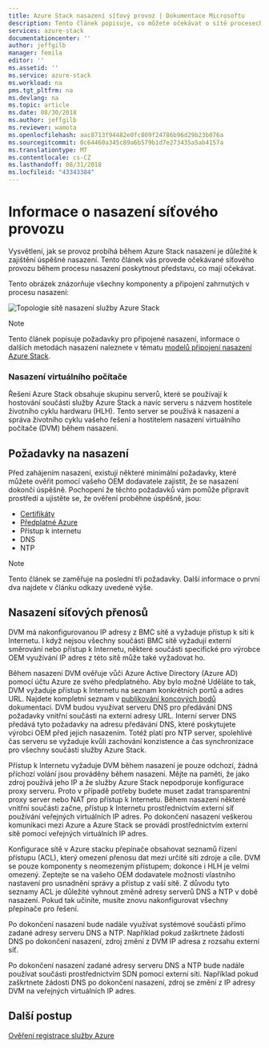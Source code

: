 ```yaml
---
title: Azure Stack nasazení síťový provoz | Dokumentace Microsoftu
description: Tento článek popisuje, co můžete očekávat o sítě procesech nasazování služby Azure Stack.
services: azure-stack
documentationcenter: ''
author: jeffgilb
manager: femila
editor: ''
ms.assetid: ''
ms.service: azure-stack
ms.workload: na
pms.tgt_pltfrm: na
ms.devlang: na
ms.topic: article
ms.date: 08/30/2018
ms.author: jeffgilb
ms.reviewer: wamota
ms.openlocfilehash: aac8713f94482e0fc809f24786b96d29b23b076a
ms.sourcegitcommit: 0c64460a345c89a6b579b1d7e273435a5ab4157a
ms.translationtype: MT
ms.contentlocale: cs-CZ
ms.lasthandoff: 08/31/2018
ms.locfileid: "43343384"
---
```

# <a name="about-deployment-network-traffic"></a>Informace o nasazení síťového provozu
Vysvětlení, jak se provoz probíhá během Azure Stack nasazení je důležité k zajištění úspěšné nasazení. Tento článek vás provede očekávané síťového provozu během procesu nasazení poskytnout představu, co mají očekávat.

Tento obrázek znázorňuje všechny komponenty a připojení zahrnutých v procesu nasazení:

![Topologie sítě nasazení služby Azure Stack](media/deployment-networking/figure1.png)

> [!NOTE]
> Tento článek popisuje požadavky pro připojené nasazení, informace o dalších metodách nasazení naleznete v tématu [modelů připojení nasazení Azure Stack](azure-stack-connection-models.md).

### <a name="the-deployment-vm"></a>Nasazení virtuálního počítače
Řešení Azure Stack obsahuje skupinu serverů, které se používají k hostování součásti služby Azure Stack a navíc serveru s názvem hostitele životního cyklu hardwaru (HLH). Tento server se používá k nasazení a správa životního cyklu vašeho řešení a hostitelem nasazení virtuálního počítače (DVM) během nasazení.

## <a name="deployment-requirements"></a>Požadavky na nasazení
Před zahájením nasazení, existují některé minimální požadavky, které můžete ověřit pomocí vašeho OEM dodavatele zajistit, že se nasazení dokončí úspěšně. Pochopení že těchto požadavků vám pomůže připravit prostředí a ujistěte se, že ověření proběhne úspěšně, jsou:

-   [Certifikáty](azure-stack-pki-certs.md)
-   [Předplatné Azure](https://azure.microsoft.com/free/?b=17.06)
-   Přístup k internetu
-   DNS
-   NTP

> [!NOTE]
> Tento článek se zaměřuje na poslední tři požadavky. Další informace o první dva najdete v článku odkazy uvedené výše.

## <a name="deployment-network-traffic"></a>Nasazení síťových přenosů
DVM má nakonfigurovanou IP adresy z BMC sítě a vyžaduje přístup k síti k Internetu. I když nejsou všechny součásti BMC sítě vyžadují externí směrování nebo přístup k Internetu, některé součásti specifické pro výrobce OEM využívání IP adres z této sítě může také vyžadovat ho.

Během nasazení DVM ověřuje vůči Azure Active Directory (Azure AD) pomocí účtu Azure ze svého předplatného. Aby bylo možné Uděláte to tak, DVM vyžaduje přístup k Internetu na seznam konkrétních portů a adres URL. Najdete kompletní seznam v [publikování koncových bodů](azure-stack-integrate-endpoints.md) dokumentaci. DVM budou využívat serveru DNS pro předávání DNS požadavky vnitřní součásti na externí adresy URL. Interní server DNS předává tyto požadavky na adresu předávání DNS, které poskytujete výrobci OEM před jejich nasazením. Totéž platí pro NTP server, spolehlivé čas serveru se vyžaduje kvůli zachování konzistence a čas synchronizace pro všechny součásti služby Azure Stack.

Přístup k Internetu vyžaduje DVM během nasazení je pouze odchozí, žádná příchozí volání jsou prováděny během nasazení. Mějte na paměti, že jako zdroj používá jeho IP a že služby Azure Stack nepodporuje konfigurace proxy serveru. Proto v případě potřeby budete muset zadat transparentní proxy server nebo NAT pro přístup k Internetu. Během nasazení některé vnitřní součásti začne, přístup k Internetu prostřednictvím externí síť používání veřejných virtuálních IP adres. Po dokončení nasazení veškerou komunikaci mezi Azure a Azure Stack se provádí prostřednictvím externí sítě pomocí veřejných virtuálních IP adres.

Konfigurace sítě v Azure stacku přepínače obsahovat seznamů řízení přístupu (ACL), který omezení přenosu dat mezi určité síti zdroje a cíle. DVM se pouze komponenty s neomezeným přístupem; dokonce i HLH je velmi omezený. Zeptejte se na vašeho OEM dodavatele možnosti vlastního nastavení pro usnadnění správy a přístup z vaší sítě. Z důvodu tyto seznamy ACL je důležité vyhnout změně adresy serverů DNS a NTP v době nasazení. Pokud tak učiníte, musíte znovu nakonfigurovat všechny přepínače pro řešení.

Po dokončení nasazení bude nadále využívat systémové součásti přímo zadané adresy serveru DNS a NTP. Například pokud zaškrtnete žádosti DNS po dokončení nasazení, zdroj změní z DVM IP adresa z rozsahu externí síť.

Po dokončení nasazení zadané adresy serveru DNS a NTP bude nadále používat součásti prostřednictvím SDN pomocí externí síti. Například pokud zaškrtnete žádosti DNS po dokončení nasazení, zdroj se změní z IP adresy DVM na veřejných virtuálních IP adres.

## <a name="next-steps"></a>Další postup
[Ověření registrace služby Azure](azure-stack-validate-registration.md)
